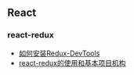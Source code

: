 ## React

### react-redux
- [如何安装Redux-DevTools](./Redux-DevTools.md)
- [react-redux的使用和基本项目机构](./react-redux)